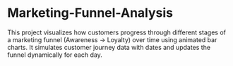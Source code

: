 # Marketing-Funnel-Analysis
This project visualizes how customers progress through different stages of a marketing funnel (Awareness → Loyalty) over time using animated bar charts. It simulates customer journey data with dates and updates the funnel dynamically for each day.
